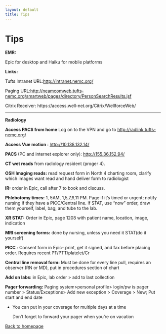 ```yaml
---
layout: default
title: Tips
---
```

<h1>Tips</h1>
<p><strong>EMR:</strong></p>
<p>Epic for desktop and Haiku for mobile platforms</p>
<p><strong>Links:</strong></p>
<p>Tufts Intranet URL:<a href="http://intranet.nemc.org/">http://intranet.nemc.org/</a></p>
<p>Paging URL:<a href="http://neamcomweb.tufts-
nemc.org/smartweb/pages/directory/PersonSearchResults.jsf">http://neamcomweb.tufts-
nemc.org/smartweb/pages/directory/PersonSearchResults.jsf</a></p>
<p>Citrix Receiver: https://access.well-net.org/Citrix/WellforceWeb/</p>
<hr />
<p><strong>Radiology</strong></p>
<p><strong>Access PACS from home</strong> Log on to the VPN and go to <a href="http://radlink.tufts-nemc.org/">http://radlink.tufts-nemc.org/</a></p>
<p><strong>Access Vue motion</strong> : <a href="http://10.138.132.14/">http://10.138.132.14/</a></p>
<p><strong>PACS</strong> (PC and internet explorer only): <a href="http://155.36.152.94/">http://155.36.152.94/</a></p>
<p><strong>CT wet reads</strong> from radiology resident (proger 4).</p>
<p><strong>OSH Imaging reads:</strong> read request form in North 4 charting room, clarify which images want read
and hand deliver form to radiologist</p>
<p><strong>IR:</strong> order in Epic, call after 7 to book and discuss.</p>
<p><strong>Phlebotomy times:</strong> 1, 5AM, 1,5,7,9,11 PM. Page if it’s timed or urgent; notify nursing if
they have a PICC/Central line. If STAT, use “now” order, draw them yourself, label, bag, and tube to
the lab.</p>
<p><strong>XR STAT:</strong> Order in Epic, page 1208 with patient name, location, image, indication</p>
<p><strong>MRI screening forms:</strong> done by nursing, unless you need it STAT(do it yourself)</p>
<p><strong>PICC</strong> : Consent form in Epic- print, get it signed, and fax before placing order. Requires
recent PT/PTT/platelet/Cr</p>
<p><strong>Central line removal form:</strong> Must be done for every line pull, requires an observer (RN or
MD), put in procedures section of chart</p>
<p><strong>Add on labs:</strong> in Epic, lab order &gt; add to last collection</p>
<p><strong>Pager forwarding:</strong> Paging system&gt;personal profile&gt; login/pw is pager number &gt; Status/Exceptions&gt;
Add new exception &gt; Coverage &gt; New; Put start and end date</p>
<ul>
<li>
<p>You can put in your coverage for multiple days at a time</p>
</li>
<p>Don’t forget to forward your pager when you’re on vacation </p>
</ul>
  <p><a href="index.html">Back to homepage</a></p>
